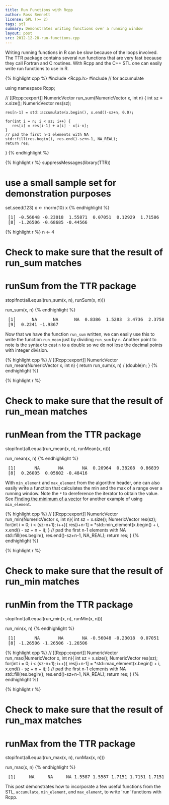 ```yaml
---
title: Run Functions with Rcpp
author: Ross Bennett
license: GPL (>= 2)
tags: stl
summary: Demonstrates writing functions over a running window
layout: post
src: 2012-12-28-run-functions.cpp
---
```




Writing running functions in R can be slow because of the loops
involved. The TTR package contains several run functions
that are very fast because they call Fortran and C routines. With Rcpp and
the C++ STL one can easily write run functions to use in R.

{% highlight cpp %}
#include <Rcpp.h>
#include <numeric>      // for accumulate

using namespace Rcpp;

// [[Rcpp::export]]
NumericVector run_sum(NumericVector x, int n) {
    int sz = x.size();
    NumericVector res(sz);
    
    res[n-1] = std::accumulate(x.begin(), x.end()-sz+n, 0.0);
    
    for(int i = n; i < sz; i++) {
       res[i] = res[i-1] + x[i] - x[i-n];
    }
    // pad the first n-1 elements with NA
    std::fill(res.begin(), res.end()-sz+n-1, NA_REAL);
    return res;
}
{% endhighlight %}


{% highlight r %}
suppressMessages(library(TTR))

# use a small sample set for demonstration purposes
set.seed(123)
x <- rnorm(10)
x
{% endhighlight %}



<pre class="output">
 [1] -0.56048 -0.23018  1.55871  0.07051  0.12929  1.71506  0.46092
 [8] -1.26506 -0.68685 -0.44566
</pre>



{% highlight r %}
n <- 4

# Check to make sure that the result of run_sum matches
# runSum from the TTR package
stopifnot(all.equal(run_sum(x, n), runSum(x, n)))

run_sum(x, n)
{% endhighlight %}



<pre class="output">
 [1]      NA      NA      NA  0.8386  1.5283  3.4736  2.3758  1.0402
 [9]  0.2241 -1.9367
</pre>


Now that we have the function `run_sum` written, we can easily
use this to write the function `run_mean` just by dividing
`run_sum` by `n`. Another point to note is the syntax
to cast `n` to a double so we do not lose the decimal points
with integer division.

{% highlight cpp %}
// [[Rcpp::export]]
NumericVector run_mean(NumericVector x, int n) {
    return run_sum(x, n) / (double)n;
}
{% endhighlight %}


{% highlight r %}
# Check to make sure that the result of run_mean matches
# runMean from the TTR package
stopifnot(all.equal(run_mean(x, n), runMean(x, n)))

run_mean(x, n)
{% endhighlight %}



<pre class="output">
 [1]       NA       NA       NA  0.20964  0.38208  0.86839  0.59394
 [8]  0.26005  0.05602 -0.48416
</pre>


With `min_element` and `max_element` from the algorithm header, one can
also easily write a function that calculates the min and the
max of a range over a running window. Note the `*` to dereference
the iterator to obtain the value. See [Finding the minimum of a vector](http://gallery.rcpp.org/articles/vector-minimum/)
for another example of using `min_element`.

{% highlight cpp %}
// [[Rcpp::export]]
NumericVector run_min(NumericVector x, int n){
    int sz = x.size();
    NumericVector res(sz);
    for(int i = 0; i < (sz-n+1); i++){
        res[i+n-1] = *std::min_element(x.begin() + i, x.end() - sz + n + i);
    }
    // pad the first n-1 elements with NA
    std::fill(res.begin(), res.end()-sz+n-1, NA_REAL);
    return res;
}
{% endhighlight %}


{% highlight r %}
# Check to make sure that the result of run_min matches
# runMin from the TTR package
stopifnot(all.equal(run_min(x, n), runMin(x, n)))

run_min(x, n)
{% endhighlight %}



<pre class="output">
 [1]       NA       NA       NA -0.56048 -0.23018  0.07051  0.07051
 [8] -1.26506 -1.26506 -1.26506
</pre>


{% highlight cpp %}
// [[Rcpp::export]]
NumericVector run_max(NumericVector x, int n){
    int sz = x.size();
    NumericVector res(sz);
    for(int i = 0; i < (sz-n+1); i++){
        res[i+n-1] = *std::max_element(x.begin() + i, x.end() - sz + n + i);
    }
    // pad the first n-1 elements with NA
    std::fill(res.begin(), res.end()-sz+n-1, NA_REAL);
    return res;
}
{% endhighlight %}


{% highlight r %}
# Check to make sure that the result of run_max matches
# runMax from the TTR package
stopifnot(all.equal(run_max(x, n), runMax(x, n)))

run_max(x, n)
{% endhighlight %}



<pre class="output">
 [1]     NA     NA     NA 1.5587 1.5587 1.7151 1.7151 1.7151 1.7151 0.4609
</pre>


This post demonstrates how to incorporate a few useful functions 
from the STL, `accumulate`, `min_element`, and 
`max_element`, to write 'run' functions with Rcpp.
